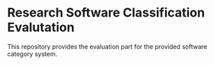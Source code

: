 # Research Software Classification Evalutation

This repository provides the evaluation part for the provided software category system.
